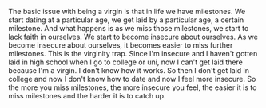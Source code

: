  The basic issue with being a virgin is that in life we have milestones. We start dating at a particular age, we get laid by a particular age, a certain milestone. And what happens is as we miss those milestones, we start to lack faith in ourselves. We start to become insecure about ourselves. As we become insecure about ourselves, it becomes easier to miss further milestones. This is the virginity trap. Since I'm insecure and I haven't gotten laid in high school when I go to college or uni, now I can't get laid there because I'm a virgin. I don't know how it works. So then I don't get laid in college and now I don't know how to date and now I feel more insecure. So the more you miss milestones, the more insecure you feel, the easier it is to miss milestones and the harder it is to catch up.